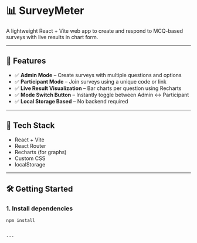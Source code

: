 # 📊 SurveyMeter

A lightweight React + Vite web app to create and respond to MCQ-based surveys with live results in chart form.

---

## 🚀 Features

- ✅ **Admin Mode** – Create surveys with multiple questions and options
- ✅ **Participant Mode** – Join surveys using a unique code or link
- ✅ **Live Result Visualization** – Bar charts per question using Recharts
- ✅ **Mode Switch Button** – Instantly toggle between Admin ↔ Participant
- ✅ **Local Storage Based** – No backend required

---

## 🧠 Tech Stack

- React + Vite
- React Router
- Recharts (for graphs)
- Custom CSS
- localStorage

---

## 🛠️ Getting Started

### 1. Install dependencies

```bash
npm install


---

